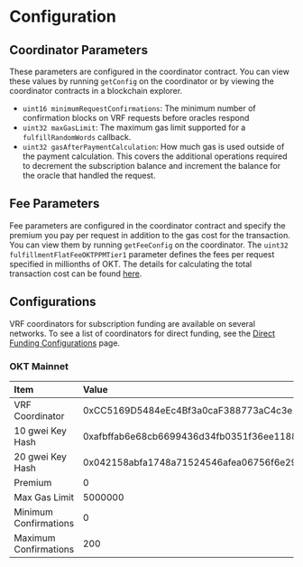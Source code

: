 # Configuration

## Coordinator Parameters

These parameters are configured in the coordinator contract. You can view these values by running `getConfig` on the coordinator or by viewing the coordinator contracts in a blockchain explorer.

- `uint16 minimumRequestConfirmations`: The minimum number of confirmation blocks on VRF requests before oracles respond
- `uint32 maxGasLimit`: The maximum gas limit supported for a `fulfillRandomWords` callback.
- `uint32 gasAfterPaymentCalculation`: How much gas is used outside of the payment calculation. This covers the additional operations required to decrement the subscription balance and increment the balance for the oracle that handled the request.

## Fee Parameters

Fee parameters are configured in the coordinator contract and specify the premium you pay per request in addition to the gas cost for the transaction. You can view them by running `getFeeConfig` on the coordinator. The `uint32 fulfillmentFlatFeeOKTPPMTier1` parameter defines the fees per request specified in millionths of OKT. The details for calculating the total transaction cost can be found [here](/dev/oktc-solutions/oktc-vrf/Subscription-Method/SubScription.html#request-and-receive-data).

## Configurations

VRF  coordinators for subscription funding are available on several networks. To see a list of coordinators for direct funding, see the [Direct Funding Configurations](/dev/oktc-solutions/oktc-vrf/Direct-Funding-Method/Supported-Networks/Supported-Networks.html#supported-networks) page.

### OKT Mainnet

| Item                  | Value                                                        |
| :-------------------- | :----------------------------------------------------------- |
| VRF Coordinator       | 0xCC5169D5484eEc4Bf3a0caF388773aC4c3e1eD7a                   |
| 10 gwei Key Hash      | 0xafbffab6e68cb6699436d34fb0351f36ee1188d933b35992889561f58e5cb2c0 |
| 20 gwei Key Hash      | 0x042158abfa1748a71524546afea06756f6e290f3a3122bacf2ca8f6d2f1e6955 |
| Premium               | 0                                                            |
| Max Gas Limit         | 5000000                                                      |
| Minimum Confirmations | 0                                                            |
| Maximum Confirmations | 200                                                          |
